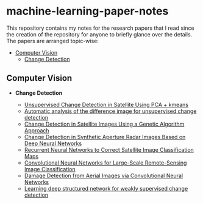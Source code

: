 # machine-learning-paper-notes
This repository contains my notes for the research papers that I read since the creation of the repository for anyone to briefly glance over the details. The papers are arranged topic-wise:

- [Computer Vision](#computer-vision)
  - [Change Detection](https://github.com/dalmia/machine-learning-paper-notes/tree/master/computer-vision/change-detection)

## Computer Vision

- **Change Detection**

  - [Unsupervised Change Detection in Satellite Using PCA + kmeans]()
  - [Automatic analysis of the difference image for unsupervised change detection]()
  - [Change Detection in Satellite Images Using a Genetic Algorithm Approach]()
  - [Change Detection in Synthetic Aperture Radar Images Based on Deep Neural Networks]()
  - [Recurrent Neural Networks to Correct Satellite Image Classification Maps]()
  - [Convolutional Neural Networks for Large-Scale Remote-Sensing Image Classification]()
  - [Damage Detection from Aerial Images via Convolutional Neural Networks]()
  - [Learning deep structured network for weakly supervised change detection]()
